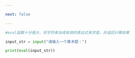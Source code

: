```yaml
---

next: false

---
```




<BlogInfo id="732"/>

```python
#eval函数十分强大，将字符串当成有效的表达式来求值，并返回计算结果

input_str = input("请输入一个算术题：")

print(eval(input_str))
```



<ActionBox />
